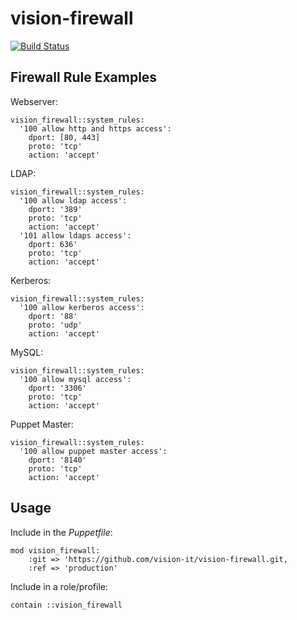 # vision-firewall

[![Build Status](https://travis-ci.org/vision-it/vision-firewall.svg?branch=production)](https://travis-ci.org/vision-it/vision-firewall)

## Firewall Rule Examples

Webserver:

```
vision_firewall::system_rules:
  '100 allow http and https access':
    dport: [80, 443]
    proto: 'tcp'
    action: 'accept'
```

LDAP:

```
vision_firewall::system_rules:
  '100 allow ldap access':
    dport: '389'
    proto: 'tcp'
    action: 'accept'
  '101 allow ldaps access':
    dport: 636'
    proto: 'tcp'
    action: 'accept'
```

Kerberos:

```
vision_firewall::system_rules:
  '100 allow kerberos access':
    dport: '88'
    proto: 'udp'
    action: 'accept'
```

MySQL:

```
vision_firewall::system_rules:
  '100 allow mysql access':
    dport: '3306'
    proto: 'tcp'
    action: 'accept'
```

Puppet Master:

```
vision_firewall::system_rules:
  '100 allow puppet master access':
    dport: '8140'
    proto: 'tcp'
    action: 'accept'
```


## Usage

Include in the *Puppetfile*:

```
mod vision_firewall:
    :git => 'https://github.com/vision-it/vision-firewall.git,
    :ref => 'production'
```

Include in a role/profile:

```puppet
contain ::vision_firewall
```
